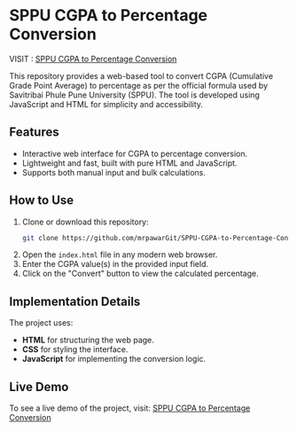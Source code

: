 # SPPU CGPA to Percentage Conversion

VISIT : [SPPU CGPA to Percentage Conversion](https://mrpawargit.github.io/SPPU-CGPA-to-Percentage-Conversion/)

This repository provides a web-based tool to convert CGPA (Cumulative Grade Point Average) to percentage as per the official formula used by Savitribai Phule Pune University (SPPU). The tool is developed using JavaScript and HTML for simplicity and accessibility.

## Features
- Interactive web interface for CGPA to percentage conversion.
- Lightweight and fast, built with pure HTML and JavaScript.
- Supports both manual input and bulk calculations.

## How to Use
1. Clone or download this repository:
   ```bash
   git clone https://github.com/mrpawarGit/SPPU-CGPA-to-Percentage-Conversion.git
   ```
2. Open the `index.html` file in any modern web browser.
3. Enter the CGPA value(s) in the provided input field.
4. Click on the "Convert" button to view the calculated percentage.

## Implementation Details
The project uses:
- **HTML** for structuring the web page.
- **CSS** for styling the interface.
- **JavaScript** for implementing the conversion logic.

## Live Demo
To see a live demo of the project, visit: [SPPU CGPA to Percentage Conversion](https://mrpawargit.github.io/SPPU-CGPA-to-Percentage-Conversion/)

